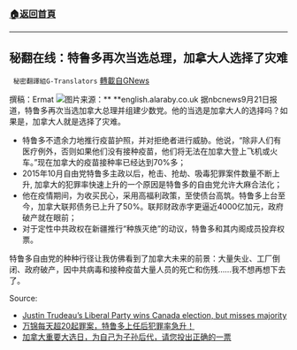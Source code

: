 ###  [:house:返回首頁](https://github.com/ourhimalayas/txt)
---


## 秘翻在线：特鲁多再次当选总理，加拿大人选择了灾难
` 秘密翻譯組G-Translators` [轉載自GNews](https://gnews.org/zh-hans/1546373/)

撰稿：Ermat
![](https://assets.gnews.org/wp-content/uploads/2021/09/GettyImages-1235395321.jpg)图片来源：** **english.alaraby.co.uk
据nbcnews9月21日报道，特鲁多再次当选加拿大总理并组建少数党。他的当选是加拿大人的选择吗？如果是，加拿大人就是选择了灾难。

- 特鲁多不遗余力地推行疫苗护照，并对拒绝者进行威胁。他说，“除非人们有医疗例外，否则如果他们没有接种疫苗，他们将无法在加拿大登上飞机或火车。”现在加拿大的疫苗接种率已经达到70%多；
- 2015年10月自由党特鲁多主政以后，枪击、抢劫、吸毒犯罪案件数量不断上升, 加拿大的犯罪率快速上升的一个原因是特鲁多的自由党允许大麻合法化；
- 他在疫情期间，为收买民心，采用高福利政策，至使债台高筑。特鲁多上台至今，加拿大联邦债务已上升了50%。联邦财政赤字更逼近4000亿加元，政府破产就在眼前；
- 对于定性中共政权在新疆推行“种族灭绝”的动议，特鲁多和其内阁成员投弃权票。


特鲁多自由党的种种行径让我仿佛看到了加拿大未来的前景：大量失业、工厂倒闭、政府破产，因中共病毒和接种疫苗大量人员的死亡和伤残……我不想再想下去了。

Source:

- [Justin Trudeau’s Liberal Party wins Canada election, but misses majority](https://www.nbcnews.com/news/world/canadians-re-elect-justin-trudeau-s-liberal-party-n1279687)
- [万锦每天超20起罪案，特鲁多上任后犯罪率急升！](https://gnews.org/zh-hans/1541513/)
- [加拿大重要大选日，为自己为子孙后代，请您投出正确的一票](https://gnews.org/zh-hans/1544556/)
